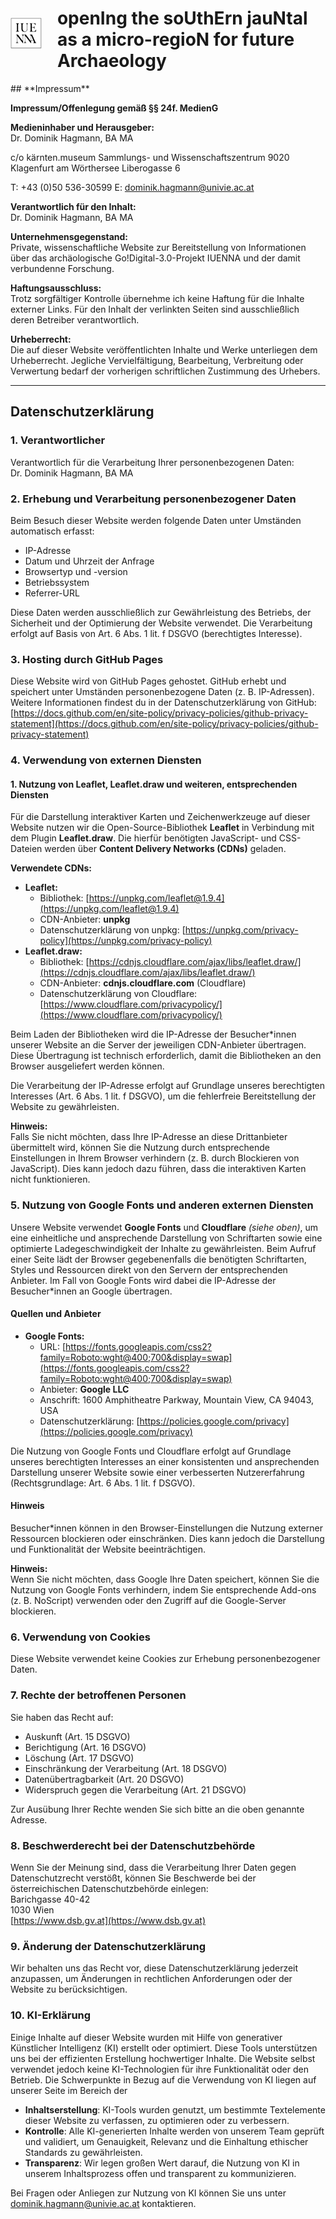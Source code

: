 <div style="display: flex; align-items: center; gap: 25px;">
    <img src="https://raw.githubusercontent.com/IUENNA/IUENNA.github.io/refs/heads/main/media/LOGO_IUENNA.jpg" alt="IUENNA Logo" style="height: 50px;">
    <h1>openIng the soUthErn jauNtal as a micro-regioN for future Archaeology</h1>
</div>
## **Impressum**  

**Impressum/Offenlegung gemäß §§ 24f. MedienG**  

**Medieninhaber und Herausgeber:**  
Dr. Dominik Hagmann, BA MA  

c/o kärnten.museum
Sammlungs- und Wissenschaftszentrum
9020 Klagenfurt am Wörthersee
Liberogasse 6

T: +43 (0)50 536-30599
E: dominik.hagmann@univie.ac.at

**Verantwortlich für den Inhalt:**  
Dr. Dominik Hagmann, BA MA 

**Unternehmensgegenstand:**  
Private, wissenschaftliche Website zur Bereitstellung von Informationen über das archäologische Go!Digital-3.0-Projekt IUENNA und der damit verbundenne Forschung.

**Haftungsausschluss:**  
Trotz sorgfältiger Kontrolle übernehme ich keine Haftung für die Inhalte externer Links. Für den Inhalt der verlinkten Seiten sind ausschließlich deren Betreiber verantwortlich.  

**Urheberrecht:**  
Die auf dieser Website veröffentlichten Inhalte und Werke unterliegen dem Urheberrecht. Jegliche Vervielfältigung, Bearbeitung, Verbreitung oder Verwertung bedarf der vorherigen schriftlichen Zustimmung des Urhebers.  

---

## **Datenschutzerklärung**  

### **1. Verantwortlicher**  
Verantwortlich für die Verarbeitung Ihrer personenbezogenen Daten:  
Dr. Dominik Hagmann, BA MA

### **2. Erhebung und Verarbeitung personenbezogener Daten**  
Beim Besuch dieser Website werden folgende Daten unter Umständen automatisch erfasst:  
- IP-Adresse  
- Datum und Uhrzeit der Anfrage  
- Browsertyp und -version  
- Betriebssystem  
- Referrer-URL  

Diese Daten werden ausschließlich zur Gewährleistung des Betriebs, der Sicherheit und der Optimierung der Website verwendet. Die Verarbeitung erfolgt auf Basis von Art. 6 Abs. 1 lit. f DSGVO (berechtigtes Interesse).  

### **3. Hosting durch GitHub Pages**  
Diese Website wird von GitHub Pages gehostet. GitHub erhebt und speichert unter Umständen personenbezogene Daten (z. B. IP-Adressen). Weitere Informationen findest du in der Datenschutzerklärung von GitHub:  
[https://docs.github.com/en/site-policy/privacy-policies/github-privacy-statement](https://docs.github.com/en/site-policy/privacy-policies/github-privacy-statement)  

### **4. Verwendung von externen Diensten**  

#### **1. Nutzung von Leaflet, Leaflet.draw und weiteren, entsprechenden Diensten**  
Für die Darstellung interaktiver Karten und Zeichenwerkzeuge auf dieser Website nutzen wir die Open-Source-Bibliothek **Leaflet** in Verbindung mit dem Plugin **Leaflet.draw**. Die hierfür benötigten JavaScript- und CSS-Dateien werden über **Content Delivery Networks (CDNs)** geladen.  

**Verwendete CDNs:**  
- **Leaflet:**  
  - Bibliothek: [https://unpkg.com/leaflet@1.9.4](https://unpkg.com/leaflet@1.9.4)  
  - CDN-Anbieter: **unpkg**  
  - Datenschutzerklärung von unpkg: [https://unpkg.com/privacy-policy](https://unpkg.com/privacy-policy)  
- **Leaflet.draw:**  
  - Bibliothek: [https://cdnjs.cloudflare.com/ajax/libs/leaflet.draw/](https://cdnjs.cloudflare.com/ajax/libs/leaflet.draw/)  
  - CDN-Anbieter: **cdnjs.cloudflare.com** (Cloudflare)  
  - Datenschutzerklärung von Cloudflare: [https://www.cloudflare.com/privacypolicy/](https://www.cloudflare.com/privacypolicy/)  

Beim Laden der Bibliotheken wird die IP-Adresse der Besucher*innen unserer Website an die Server der jeweiligen CDN-Anbieter übertragen. Diese Übertragung ist technisch erforderlich, damit die Bibliotheken an den Browser ausgeliefert werden können.  

Die Verarbeitung der IP-Adresse erfolgt auf Grundlage unseres berechtigten Interesses (Art. 6 Abs. 1 lit. f DSGVO), um die fehlerfreie Bereitstellung der Website zu gewährleisten.  

**Hinweis:**  
Falls Sie nicht möchten, dass Ihre IP-Adresse an diese Drittanbieter übermittelt wird, können Sie die Nutzung durch entsprechende Einstellungen in Ihrem Browser verhindern (z. B. durch Blockieren von JavaScript). Dies kann jedoch dazu führen, dass die interaktiven Karten nicht funktionieren.  

### **5. Nutzung von Google Fonts und anderen externen Diensten**  
Unsere Website verwendet **Google Fonts** und **Cloudflare** *(siehe oben)*, um eine einheitliche und ansprechende Darstellung von Schriftarten sowie eine optimierte Ladegeschwindigkeit der Inhalte zu gewährleisten. Beim Aufruf einer Seite lädt der Browser gegebenenfalls die benötigten Schriftarten, Styles und Ressourcen direkt von den Servern der entsprechenden Anbieter. Im Fall von Google Fonts wird dabei die IP-Adresse der Besucher*innen an Google übertragen.

#### **Quellen und Anbieter**  
- **Google Fonts:**  
  - URL: [https://fonts.googleapis.com/css2?family=Roboto:wght@400;700&display=swap](https://fonts.googleapis.com/css2?family=Roboto:wght@400;700&display=swap)  
  - Anbieter: **Google LLC**  
  - Anschrift: 1600 Amphitheatre Parkway, Mountain View, CA 94043, USA  
  - Datenschutzerklärung: [https://policies.google.com/privacy](https://policies.google.com/privacy)

Die Nutzung von Google Fonts und Cloudflare erfolgt auf Grundlage unseres berechtigten Interesses an einer konsistenten und ansprechenden Darstellung unserer Website sowie einer verbesserten Nutzererfahrung (Rechtsgrundlage: Art. 6 Abs. 1 lit. f DSGVO).

#### **Hinweis**  
Besucher*innen können in den Browser-Einstellungen die Nutzung externer Ressourcen blockieren oder einschränken. Dies kann jedoch die Darstellung und Funktionalität der Website beeinträchtigen.

**Hinweis:**  
Wenn Sie nicht möchten, dass Google Ihre Daten speichert, können Sie die Nutzung von Google Fonts verhindern, indem Sie entsprechende Add-ons (z. B. NoScript) verwenden oder den Zugriff auf die Google-Server blockieren.  

### **6. Verwendung von Cookies**  
Diese Website verwendet keine Cookies zur Erhebung personenbezogener Daten.  

### **7. Rechte der betroffenen Personen**  
Sie haben das Recht auf:  
- Auskunft (Art. 15 DSGVO)  
- Berichtigung (Art. 16 DSGVO)  
- Löschung (Art. 17 DSGVO)  
- Einschränkung der Verarbeitung (Art. 18 DSGVO)  
- Datenübertragbarkeit (Art. 20 DSGVO)  
- Widerspruch gegen die Verarbeitung (Art. 21 DSGVO)  

Zur Ausübung Ihrer Rechte wenden Sie sich bitte an die oben genannte Adresse.  

### **8. Beschwerderecht bei der Datenschutzbehörde**  
Wenn Sie der Meinung sind, dass die Verarbeitung Ihrer Daten gegen Datenschutzrecht verstößt, können Sie Beschwerde bei der österreichischen Datenschutzbehörde einlegen:  
Barichgasse 40-42  
1030 Wien  
[https://www.dsb.gv.at](https://www.dsb.gv.at)  

### **9. Änderung der Datenschutzerklärung**  
Wir behalten uns das Recht vor, diese Datenschutzerklärung jederzeit anzupassen, um Änderungen in rechtlichen Anforderungen oder der Website zu berücksichtigen.  

### **10. KI-Erklärung**

Einige Inhalte auf dieser Website wurden mit Hilfe von generativer Künstlicher Intelligenz (KI) erstellt oder optimiert. Diese Tools unterstützen uns bei der effizienten Erstellung hochwertiger Inhalte. Die Website selbst verwendet jedoch keine KI-Technologien für ihre Funktionalität oder den Betrieb. Die Schwerpunkte in Bezug auf die Verwendung von KI liegen auf unserer Seite im Bereich der

- **Inhaltserstellung**: KI-Tools wurden genutzt, um bestimmte Textelemente dieser Website zu verfassen, zu optimieren oder zu verbessern.
- **Kontrolle**: Alle KI-generierten Inhalte werden von unserem Team geprüft und validiert, um Genauigkeit, Relevanz und die Einhaltung ethischer Standards zu gewährleisten.
- **Transparenz**: Wir legen großen Wert darauf, die Nutzung von KI in unserem Inhaltsprozess offen und transparent zu kommunizieren.

Bei Fragen oder Anliegen zur Nutzung von KI können Sie uns unter [dominik.hagmann@univie.ac.at](mailto:dominik.hagmann@univie.ac.at) kontaktieren.
